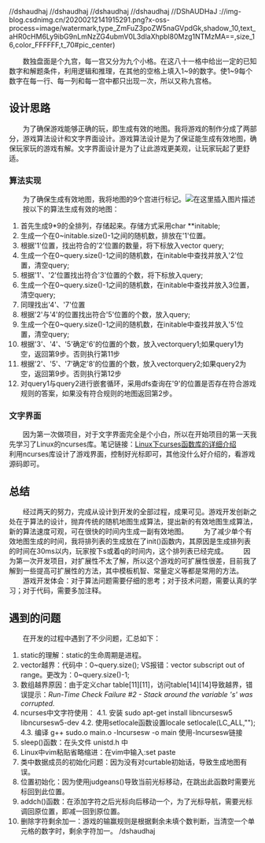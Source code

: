 
//dshaudhaj
//dshaudhaj
//dshaudhaj
//dshaudhaj
//DShAUDHaJ
://img-blog.csdnimg.cn/20200212141915291.png?x-oss-process=image/watermark,type_ZmFuZ3poZW5naGVpdGk,shadow_10,text_aHR0cHM6Ly9ibG9nLmNzZG4ubmV0L3dlaXhpbl80Mzg1NTMzMA==,size_16,color_FFFFFF,t_70#pic_center)

&emsp;&emsp;数独盘面是个九宫，每一宫又分为九个小格。在这八十一格中给出一定的已知数字和解题条件，利用逻辑和推理，在其他的空格上填入1\~9的数字。使1\~9每个数字在每一行、每一列和每一宫中都只出现一次，所以又称九宫格。
## 设计思路
&emsp;&emsp;为了确保游戏能够正确的玩，即生成有效的地图。我将游戏的制作分成了两部分，游戏算法设计和文字界面设计。游戏算法设计是为了保证能生成有效地图，确保玩家玩的游戏有解。文字界面设计是为了让此游戏更美观，让玩家玩起了更舒适。
### 算法实现
&emsp;&emsp;为了确保生成有效地图，我将地图的9个宫进行标记。![在这里插入图片描述](https://img-blog.csdnimg.cn/20200212144522117.png#pic_center)
&emsp;&emsp;按以下的算法生成有效的地图：
1. 首先生成9*9的全排列，存储起来。存储方式采用char **initable;
2. 生成一个在0~initable.size()-1之间的随机数，排放在'1'位置。
3. 根据'1'位置，找出符合的'2'位置的数量，将下标放入vector<int> query;
4. 生成一个在0~query.size()-1之间的随机数，在initable中查找并放入'2'位置，清空query;
5. 根据'1'、'2'位置找出符合'3'位置的个数，将下标放入query;
6. 生成一个在0~query.size()-1之间的随机数，在initable中查找并放入3位置，清空query;
7. 同理找出'4'、'7'位置
8. 根据'2'与'4'的位置找出符合'5'位置的个数，放入query;
9. 生成一个在0~query.size()-1之间的随机数，在initable中查找并放入'5'位置，清空query;
10. 根据'3'、'4'、'5'确定'6'的位置的个数，放入vector<int>query1;如果query1为空，返回第9步。否则执行第11步
11. 根据'2'、'5'、'7'确定'8'的位置的个数，放入vector<int>query2;如果query2为空，返回第9步。否则执行第12步
12. 对query1与query2进行嵌套循环，采用dfs查询在'9'的位置是否存在符合游戏规则的答案，如果没有符合规则的地图返回第2步。
### 文字界面
&emsp;&emsp;因为第一次做项目，对于文字界面完全是个小白，所以在开始项目的第一天我先学习了Linux的ncurses库。笔记链接：[Linux下curses函数库的详细介绍](https://blog.csdn.net/weixin_43855330/article/details/104219924)
&emsp;&emsp;利用ncurses库设计了游戏界面，控制好光标即可，其他没什么好介绍的，看游戏源码即可。
## 总结
&emsp;&emsp;经过两天的努力，完成从设计到开发的全部过程，成果可见。游戏开发创新之处在于算法的设计，抛弃传统的随机地图生成算法，提出新的有效地图生成算法，新的算法速度可观，可在很快的时间内生成一副有效地图。
&emsp;&emsp;为了减少单个有效地图生成的时间，我将排列表的生成放在了init()函数内，其原因是生成排列表的时间在30ms以内，玩家按下s或着q的时间内，这个排列表已经完成。
&emsp;&emsp;因为第一次开发项目，对扩展性不太了解，所以这个游戏的可扩展性很差，目前我了解到一些提高可扩展性的方法，其中模板机智、常量定义等都是常用的方法。
&emsp;&emsp;游戏开发体会：对于算法问题需要仔细的思考；对于技术问题，需要认真的学习；对于代码，需要多加注释。
## 遇到的问题
&emsp;&emsp;在开发的过程中遇到了不少问题，汇总如下：
1. static的理解：static的生命周期是进程。
2. vector越界：代码中：0\~query.size(); VS报错：vector subscript out of range。更改为：0\~query.size()-1;
3. 数组越界原因：由于定义char table[11][11]，访问table[14][14]导致越界，错误提示：_Run-Time Check Failure #2 - Stack around the variable 's' was corrupted._
4. ncurses中文字符使用：
4.1. 安装 sudo apt-get install libncursesw5 libncursesw5-dev
4.2. 使用setlocale函数设置locale   setlocale(LC_ALL,"");
4.3. 编译   g++ sudo.o main.o -lncursesw -o main    使用-lncursesw链接
5. sleep()函数：在头文件 unistd.h 中
6. Linux中vim粘贴省略缩进：在vim中输入:set paste
7. 类中数据成员的初始化问题：因为没有对curtable初始话，导致生成地图有误。
8. 位置初始化：因为使用judgeans()导致当前光标移动，在跳出此函数时需要光标回到此位置。
9. addch()函数：在添加字符之后光标向后移动一个，为了光标导航，需要光标调回原位置，即减一回到原位置。
10. 删除字符剩余加一：游戏的输赢规则是根据剩余未填个数判断，当清空一个单元格的数字时，剩余字符加一。 /dshaudhaj
